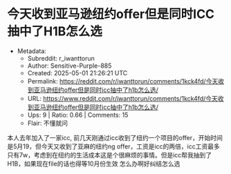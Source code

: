 # 今天收到亚马逊纽约offer但是同时ICC抽中了H1B怎么选

- Metadata:
  - Subreddit: r_iwanttorun
  - Author: Sensitive-Purple-885
  - Created: 2025-05-01 21:26:21 UTC
  - Permalink: https://reddit.com/r/iwanttorun/comments/1kck4fd/今天收到亚马逊纽约offer但是同时icc抽中了h1b怎么选/
  - URL: https://www.reddit.com/r/iwanttorun/comments/1kck4fd/今天收到亚马逊纽约offer但是同时icc抽中了h1b怎么选/
  - Ups: 9 | Ratio: 0.66 | Comments: 15
  - Flair: 不懂就问


本人去年加入了一家icc,
前几天刚通过icc收到了纽约一个项目的offer，开始时间是5月19，但今天又收到了亚麻的纽约ng
offer，工资是icc的两倍，icc工资最多只有7w，考虑到在纽约的生活成本这是个很麻烦的事情。但是icc帮我抽到了H1B，如果现在file的话也得等10月份生效
怎么办啊好纠结怎么选

